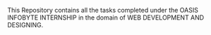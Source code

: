 This Repository contains all the tasks completed under the OASIS INFOBYTE INTERNSHIP in the domain of WEB DEVELOPMENT AND DESIGNING.
